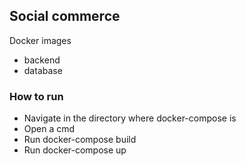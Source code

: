 ## Social commerce ##

Docker images 

- backend
- database

### How to run ###
- Navigate in the directory where docker-compose is
- Open a cmd
- Run docker-compose build
- Run docker-compose up